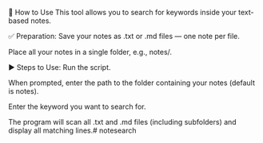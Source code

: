 📘 How to Use
This tool allows you to search for keywords inside your text-based notes.

✅ Preparation:
Save your notes as .txt or .md files — one note per file.

Place all your notes in a single folder, e.g., notes/.

▶️ Steps to Use:
Run the script.

When prompted, enter the path to the folder containing your notes (default is notes).

Enter the keyword you want to search for.

The program will scan all .txt and .md files (including subfolders) and display all matching lines.# notesearch
